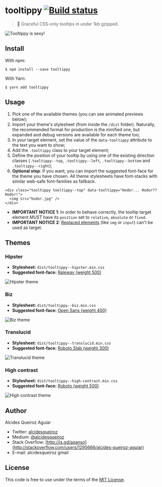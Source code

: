 # tooltippy [![Build status](https://travis-ci.org/alcidesqueiroz/tooltippy.svg?branch=master)](https://travis-ci.org/alcidesqueiroz/tooltippy)

> 💬 Graceful CSS-only tooltips in under 1kb gzipped.

![Tooltippy is sexy!](https://gist.githubusercontent.com/alcidesqueiroz/c3d6c6edc559194bc37a2c464a21768d/raw/8d8b01f62703f8cb7442e369ef805965c1efe77e/tooltippy.png)

## Install

With npm:
```
$ npm install --save tooltippy
```

With Yarn:

```
$ yarn add tooltippy
```

## Usage

1. Pick one of the available themes (you can see animated previews below);
2. Import your theme's stylesheet (from inside the `/dist` folder). Naturally, the recommended format for production is the minified one, but expanded and debug versions are available for each theme too;
3. In your target element, set the value of the `data-tooltippy` attribute to the text you want to show;
4. Add the `.tooltippy` class to your target element;
5. Define the position of your tooltip by using one of the existing direction classes (`.tooltippy--top`, `.tooltippy--left`, `.tooltippy--bottom` and `.tooltippy--right`);
6. **Optional step**: If you want, you can import the suggested font-face for the theme you have chosen. All theme stylesheets have font-stacks with similar web-safe font-families as fallback.


```
<div class="tooltippy tooltippy--top" data-tooltippy="Hodor... Hodor?? Hodor!">
  <img src="hodor.jpg" />
</div>
```

- **IMPORTANT NOTICE 1**: In order to behave correctly, the tooltip target element *MUST* have its `position` set to `relative`, `absolute` or `fixed`.
- **IMPORTANT NOTICE 2**: [Replaced elements](https://stackoverflow.com/a/6949190) (like `img` or `input`) can't be used as target.

## Themes

### Hipster

- **Stylesheet:** `dist/tooltippy--hipster.min.css`
- **Suggested font-face:** [Raleway (weight 500)](https://fonts.googleapis.com/css?family=Raleway:500)

![Hipster theme](https://gist.githubusercontent.com/alcidesqueiroz/c3d6c6edc559194bc37a2c464a21768d/raw/278d1b8985497ff1fd58a7f6ecf3d102fadbd048/tooltippy--hipster.gif)

### Biz

- **Stylesheet:** `dist/tooltippy--biz.min.css`
- **Suggested font-face:** [Open Sans (weight 400)](https://fonts.googleapis.com/css?family=Open+Sans:400)

![Biz theme](https://gist.githubusercontent.com/alcidesqueiroz/c3d6c6edc559194bc37a2c464a21768d/raw/278d1b8985497ff1fd58a7f6ecf3d102fadbd048/tooltippy--biz.gif)

### Translucid

- **Stylesheet:** `dist/tooltippy--translucid.min.css`
- **Suggested font-face:** [Roboto Slab (weight 300)](https://fonts.googleapis.com/css?family=Roboto+Slab:300)

![Translucid theme](https://gist.githubusercontent.com/alcidesqueiroz/c3d6c6edc559194bc37a2c464a21768d/raw/278d1b8985497ff1fd58a7f6ecf3d102fadbd048/tooltippy--translucid.gif)

### High contrast

- **Stylesheet:** `dist/tooltippy--high-contrast.min.css`
- **Suggested font-face:** [Roboto (weight 500)](https://fonts.googleapis.com/css?family=Roboto:500)

![High contrast theme](https://gist.githubusercontent.com/alcidesqueiroz/c3d6c6edc559194bc37a2c464a21768d/raw/278d1b8985497ff1fd58a7f6ecf3d102fadbd048/tooltippy--high-contrast.gif)


## Author

Alcides Queiroz Aguiar

- Twitter: [alcidesqueiroz](https://twitter.com/alcidesqueiroz)
- Medium: [@alcidesqueiroz](https://medium.com/@alcidesqueiroz)
- Stack Overflow: [http://is.gd/aqanso](http://stackoverflow.com/users/1295666/alcides-queiroz-aguiar)
- E-mail: alcidesqueiroz <at> gmail


## License

This code is free to use under the terms of the [MIT License](LICENSE.md).
